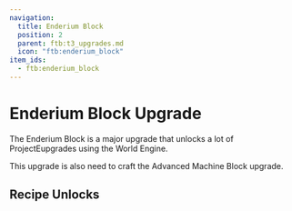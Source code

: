 ```yaml
---
navigation:
  title: Enderium Block
  position: 2
  parent: ftb:t3_upgrades.md
  icon: "ftb:enderium_block"
item_ids:
  - ftb:enderium_block
---
```

# Enderium Block Upgrade

<ItemImage id="ftb:enderium_block" scale="3" />

The <Color id="red">Enderium Block</Color> is a major upgrade that unlocks a lot of <Color id="gold">ProjectE</Color>upgrades using the <Color id="gold">World Engine</Color>.

This upgrade is also need to craft the <Color id="gold">Advanced Machine Block</Color> upgrade.

## Recipe Unlocks

<ItemGrid>
  <ItemIcon id="projecte:collector_mk2" />
  <ItemIcon id="projecte:interdiction_torch" />
  <ItemIcon id="projecte:iron_band" />
  <ItemIcon id="ftb:dark_matter_smithing_template" />
  <ItemIcon id="ftb:iron_amulet" />
  <ItemIcon id="ftb:blank_slate" />
</ItemGrid>
